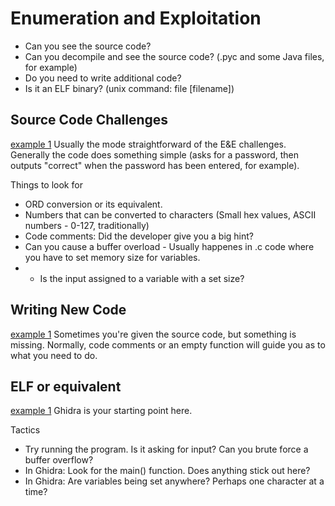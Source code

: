 Enumeration and Exploitation
===============

* Can you see the source code?
* Can you decompile and see the source code? (.pyc and some Java files, for example)
* Do you need to write additional code?
* Is it an ELF binary? (unix command: file [filename])

Source Code Challenges
-----------------------
[example 1](https://github.com/ballofpopculture/omgctfbbq/blob/main/codebits/crackme.py)
Usually the mode straightforward of the E&E challenges. Generally the code does something simple (asks for a password, then outputs "correct" when the password has been entered, for example). 

Things to look for
* ORD conversion or its equivalent.
* Numbers that can be converted to characters (Small hex values, ASCII numbers - 0-127, traditionally)
* Code comments: Did the developer give you a big hint?
* Can you cause a buffer overload - Usually happenes in .c code where you have to set memory size for variables. 
* * Is the input assigned to a variable with a set size? 


Writing New Code
-----------------------
[example 1]()
Sometimes you're given the source code, but something is missing. Normally, code comments or an empty function will guide you as to what you need to do. 


ELF or equivalent
-----------------------
[example 1]()
Ghidra is your starting point here. 

Tactics
* Try running the program. Is it asking for input? Can you brute force a buffer overflow? 
* In Ghidra: Look for the main() function. Does anything stick out here?
* In Ghidra: Are variables being set anywhere? Perhaps one character at a time?
